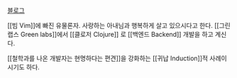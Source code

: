 [블로그](https://johngrib.github.io/about/)

[[빔 Vim]]에 빠진 유물론자. 사랑하는 아내님과 행복하게 살고 있으시다고 한다. [[그린랩스 Green labs]]에서 [[클로저 Clojure]] 로 [[백엔드 Backend]] 개발을 하고 계신다.

[[철학과를 나온 개발자는 현명하다는 편견]]을 강화하는 [[귀납 Induction]]적 사례이시기도 하다.
